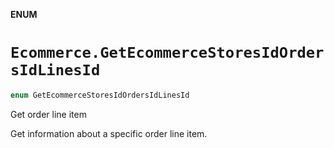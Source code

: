 **ENUM**

# `Ecommerce.GetEcommerceStoresIdOrdersIdLinesId`

```swift
enum GetEcommerceStoresIdOrdersIdLinesId
```

Get order line item

Get information about a specific order line item.
